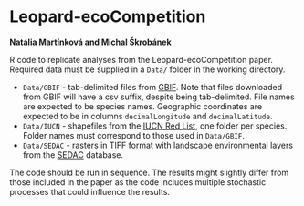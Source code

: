 # Leopard-ecoCompetition

**Natália Martínková and Michal Škrobánek**


R code to replicate analyses from the Leopard-ecoCompetition paper. Required data must be supplied in a `Data/` folder in the working directory.
* `Data/GBIF` - tab-delimited files from [GBIF](https://www.gbif.org). Note that files downloaded from GBIF will have a csv suffix, despite being tab-delimited. File names are expected to be species names. Geographic coordinates are expected to be in columns `decimalLongitude` and `decimalLatitude`.
* `Data/IUCN` - shapefiles from the [IUCN Red List](https://www.iucnredlist.org), one folder per species. Folder names must correspond to those used in `Data/GBIF`.
* `Data/SEDAC` - rasters in TIFF format with landscape environmental layers from the [SEDAC](https://sedac.ciesin.columbia.edu) database.

The code should be run in sequence. The results might slightly differ from those included in the paper as the code includes multiple stochastic processes that could influence the results.

